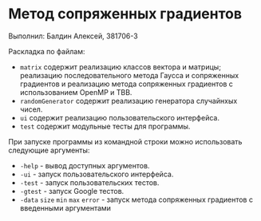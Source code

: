 # Метод сопряженных градиентов

Выполнил: Балдин Алексей, 381706-3



Раскладка по файлам:

  - `matrix` содержит реализацию классов вектора и матрицы; реализацию последовательного
  метода Гаусса и сопряженных  градиентов и реализацию метода сопряженных градиентов с 
  использованием OpenMP и TBB.
  - `randomGenerator` содержит реализацию генератора случайнхых чисел.
  - `ui` содержит реализацию пользовательского интерфейса.
  - `test` содержит модульные тесты для программы.
  
При запуске программы из командной строки можно использовать следующие аргументы:
	
  - `-help` - вывод доступных аргументов.
  - `-ui` - запуск пользовательского интерфейса.
  - `-test` - запуск пользовательских тестов.
  - `-gtest` - запуск Google тестов.
  - `-data` `size` `min` `max` `error` - запуск метода сопряженных градиентов с введенными аргументами
  
  

